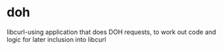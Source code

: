 # doh
libcurl-using application that does DOH requests, to work out code and logic for later inclusion into libcurl
